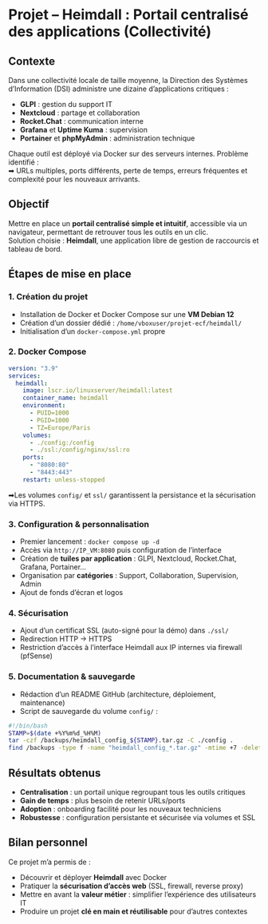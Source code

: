 # Projet – Heimdall : Portail centralisé des applications (Collectivité)

##  Contexte
Dans une collectivité locale de taille moyenne, la Direction des Systèmes d’Information (DSI) administre une dizaine d’applications critiques :

- **GLPI** : gestion du support IT  
- **Nextcloud** : partage et collaboration  
- **Rocket.Chat** : communication interne  
- **Grafana** et **Uptime Kuma** : supervision  
- **Portainer** et **phpMyAdmin** : administration technique  

Chaque outil est déployé via Docker sur des serveurs internes. Problème identifié :  
➡ URLs multiples, ports différents, perte de temps, erreurs fréquentes et complexité pour les nouveaux arrivants.

##  Objectif
Mettre en place un **portail centralisé simple et intuitif**, accessible via un navigateur, permettant de retrouver tous les outils en un clic.  
Solution choisie : **Heimdall**, une application libre de gestion de raccourcis et tableau de bord.

##  Étapes de mise en place

### 1. Création du projet
- Installation de Docker et Docker Compose sur une **VM Debian 12**  
- Création d’un dossier dédié : `/home/vboxuser/projet-ecf/heimdall/`  
- Initialisation d’un `docker-compose.yml` propre

### 2. Docker Compose
```yaml
version: "3.9"
services:
  heimdall:
    image: lscr.io/linuxserver/heimdall:latest
    container_name: heimdall
    environment:
      - PUID=1000
      - PGID=1000
      - TZ=Europe/Paris
    volumes:
      - ./config:/config
      - ./ssl:/config/nginx/ssl:ro
    ports:
      - "8080:80"
      - "8443:443"
    restart: unless-stopped
```
➡Les volumes `config/` et `ssl/` garantissent la persistance et la sécurisation via HTTPS.

### 3. Configuration & personnalisation
- Premier lancement : `docker compose up -d`  
- Accès via `http://IP_VM:8080` puis configuration de l’interface  
- Création de **tuiles par application** : GLPI, Nextcloud, Rocket.Chat, Grafana, Portainer…  
- Organisation par **catégories** : Support, Collaboration, Supervision, Admin  
- Ajout de fonds d’écran et logos

### 4. Sécurisation
- Ajout d’un certificat SSL (auto-signé pour la démo) dans `./ssl/`  
- Redirection HTTP → HTTPS  
- Restriction d’accès à l’interface Heimdall aux IP internes via firewall (pfSense)  

### 5. Documentation & sauvegarde
- Rédaction d’un README GitHub (architecture, déploiement, maintenance)  
- Script de sauvegarde du volume `config/` :  
```bash
#!/bin/bash
STAMP=$(date +%Y%m%d_%H%M)
tar -czf /backups/heimdall_config_${STAMP}.tar.gz -C ./config .
find /backups -type f -name "heimdall_config_*.tar.gz" -mtime +7 -delete
```

##  Résultats obtenus
- **Centralisation** : un portail unique regroupant tous les outils critiques  
- **Gain de temps** : plus besoin de retenir URLs/ports  
- **Adoption** : onboarding facilité pour les nouveaux techniciens  
- **Robustesse** : configuration persistante et sécurisée via volumes et SSL  

## Bilan personnel
Ce projet m’a permis de :  
- Découvrir et déployer **Heimdall** avec Docker  
- Pratiquer la **sécurisation d’accès web** (SSL, firewall, reverse proxy)  
- Mettre en avant la **valeur métier** : simplifier l’expérience des utilisateurs IT  
- Produire un projet **clé en main et réutilisable** pour d’autres contextes  

